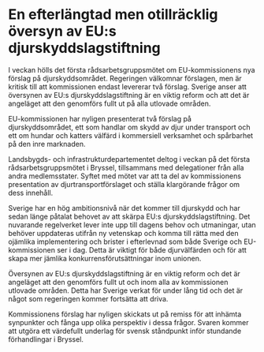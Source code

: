 # En efterlängtad men otillräcklig översyn av EU:s djurskyddslagstiftning

I veckan hölls det första rådsarbetsgruppsmötet om EU-kommissionens nya förslag på djurskyddsområdet. Regeringen välkomnar förslagen, men är kritisk till att kommissionen endast levererar två förslag. Sverige anser att översynen av EU:s djurskyddslagstiftning är en viktig reform och att det är angeläget att den genomförs fullt ut på alla utlovade områden.

EU-kommissionen har nyligen presenterat två förslag på djurskyddsområdet, ett som handlar om skydd av djur under transport och ett om hundar och katters välfärd i kommersiell verksamhet och spårbarhet på den inre marknaden.

Landsbygds- och infrastrukturdepartementet deltog i veckan på det första rådsarbetsgruppsmötet i Bryssel, tillsammans med delegationer från alla andra medlemsstater. Syftet med mötet var att ta del av kommissionens presentation av djurtransportförslaget och ställa klargörande frågor om dess innehåll.

Sverige har en hög ambitionsnivå när det kommer till djurskydd och har sedan länge påtalat behovet av att skärpa EU:s djurskyddslagstiftning. Det nuvarande regelverket lever inte upp till dagens behov och utmaningar, utan behöver uppdateras utifrån ny vetenskap och komma till rätta med den ojämlika implementering och brister i efterlevnad som både Sverige och EU-kommissionen ser i dag. Detta är viktigt för både djurvälfärden och för att skapa mer jämlika konkurrensförutsättningar inom unionen.

Översynen av EU:s djurskyddslagstiftning är en viktig reform och det är angeläget att den genomförs fullt ut och inom alla av kommissionen utlovade områden. Detta har Sverige verkat för under lång tid och det är något som regeringen kommer fortsätta att driva.

Kommissionens förslag har nyligen skickats ut på remiss för att inhämta synpunkter och fånga upp olika perspektiv i dessa frågor. Svaren kommer att utgöra ett värdefullt underlag för svensk ståndpunkt inför stundande förhandlingar i Bryssel.
